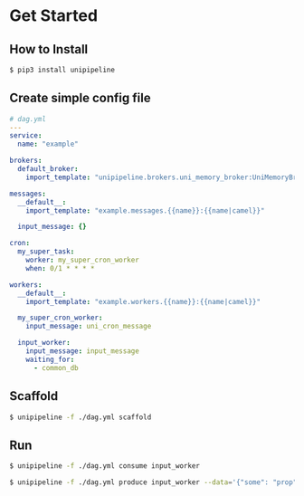 # Get Started

## How to Install
```bash
$ pip3 install unipipeline
```

## Create simple config file
```yaml
# dag.yml
---
service:
  name: "example"

brokers:
  default_broker:
    import_template: "unipipeline.brokers.uni_memory_broker:UniMemoryBroker"

messages:
  __default__:
    import_template: "example.messages.{{name}}:{{name|camel}}"

  input_message: {}

cron:
  my_super_task:
    worker: my_super_cron_worker
    when: 0/1 * * * *

workers:
  __default__:
    import_template: "example.workers.{{name}}:{{name|camel}}"

  my_super_cron_worker:
    input_message: uni_cron_message

  input_worker:
    input_message: input_message
    waiting_for:
      - common_db
```


## Scaffold
```bash
$ unipipeline -f ./dag.yml scaffold
```


## Run

```bash
$ unipipeline -f ./dag.yml consume input_worker
```


```bash
$ unipipeline -f ./dag.yml produce input_worker --data='{"some": "prop"}'
```
